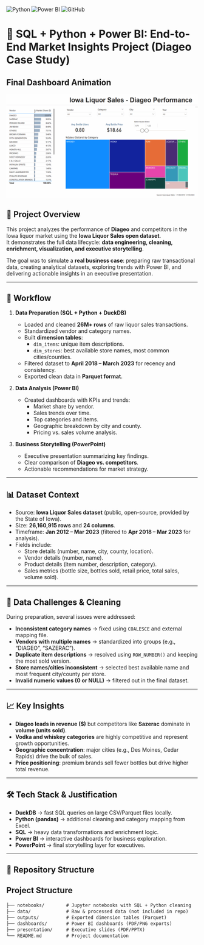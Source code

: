 ![Python](https://img.shields.io/badge/Python-3.11-blue)
![Power BI](https://img.shields.io/badge/Power%20BI-Data%20Visualization-green)
![GitHub](https://img.shields.io/badge/GitHub-Repo-black)

# 🥃 SQL + Python + Power BI: End-to-End Market Insights Project (Diageo Case Study)

## Final Dashboard Animation

<p align="center">
  <img src="https://raw.githubusercontent.com/DanyCSantana/sql-python-powerbi-sales-insights/main/meu_gif_completo.gif" width="600">
</p>

## 📌 Project Overview
This project analyzes the performance of **Diageo** and competitors in the Iowa liquor market using the **Iowa Liquor Sales open dataset**.  
It demonstrates the full data lifecycle: **data engineering, cleaning, enrichment, visualization, and executive storytelling**.

The goal was to simulate a **real business case**: preparing raw transactional data, creating analytical datasets, exploring trends with Power BI, and delivering actionable insights in an executive presentation.

---

## 🔄 Workflow
1. **Data Preparation (SQL + Python + DuckDB)**
   - Loaded and cleaned **26M+ rows** of raw liquor sales transactions.
   - Standardized vendor and category names.
   - Built **dimension tables**:
     - `dim_items`: unique item descriptions.
     - `dim_stores`: best available store names, most common cities/counties.
   - Filtered dataset to **April 2018 – March 2023** for recency and consistency.
   - Exported clean data in **Parquet format**.

2. **Data Analysis (Power BI)**
   - Created dashboards with KPIs and trends:
     - Market share by vendor.
     - Sales trends over time.
     - Top categories and items.
     - Geographic breakdown by city and county.
     - Pricing vs. sales volume analysis.

3. **Business Storytelling (PowerPoint)**
   - Executive presentation summarizing key findings.
   - Clear comparison of **Diageo vs. competitors**.
   - Actionable recommendations for market strategy.

---

## 📊 Dataset Context
- Source: **Iowa Liquor Sales dataset** (public, open-source, provided by the State of Iowa).
- Size: **26,160,915 rows** and **24 columns**.
- Timeframe: **Jan 2012 – Mar 2023** (filtered to **Apr 2018 – Mar 2023** for analysis).
- Fields include:
  - Store details (number, name, city, county, location).
  - Vendor details (number, name).
  - Product details (item number, description, category).
  - Sales metrics (bottle size, bottles sold, retail price, total sales, volume sold).

---

## 🧹 Data Challenges & Cleaning
During preparation, several issues were addressed:
- **Inconsistent category names** → fixed using `COALESCE` and external mapping file.  
- **Vendors with multiple names** → standardized into groups (e.g., “DIAGEO”, “SAZERAC”).  
- **Duplicate item descriptions** → resolved using `ROW_NUMBER()` and keeping the most sold version.  
- **Store names/cities inconsistent** → selected best available name and most frequent city/county per store.  
- **Invalid numeric values (0 or NULL)** → filtered out in the final dataset.  

---

## 📈 Key Insights
- **Diageo leads in revenue ($)** but competitors like **Sazerac** dominate in **volume (units sold)**.  
- **Vodka and whiskey categories** are highly competitive and represent growth opportunities.  
- **Geographic concentration**: major cities (e.g., Des Moines, Cedar Rapids) drive the bulk of sales.  
- **Price positioning**: premium brands sell fewer bottles but drive higher total revenue.  

---

## 🛠️ Tech Stack & Justification
- **DuckDB** → fast SQL queries on large CSV/Parquet files locally.  
- **Python (pandas)** → additional cleaning and category mapping from Excel.  
- **SQL** → heavy data transformations and enrichment logic.  
- **Power BI** → interactive dashboards for business exploration.  
- **PowerPoint** → final storytelling layer for executives.  

---

## 📂 Repository Structure

## Project Structure

```text
├── notebooks/        # Jupyter notebooks with SQL + Python cleaning
├── data/             # Raw & processed data (not included in repo)
├── outputs/          # Exported dimension tables (Parquet)
├── dashboards/       # Power BI dashboards (PDF/PNG exports)
├── presentation/     # Executive slides (PDF/PPTX)
└── README.md         # Project documentation
